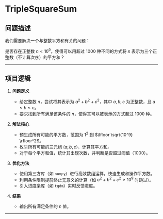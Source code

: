 # TripleSquareSum

## 问题描述

我们需要解决一个与整数平方和有关的问题：

是否存在正整数 $n<10^9$，使得可以用超过 1000 种不同的方式将 $n$ 表示为三个正整数（不计算次序）的平方和？

---

## 项目逻辑

1. **问题定义**
   - 给定整数 $n$，尝试将其表示为 $a^2 + b^2 + c^2$，其中 $a, b, c$ 为正整数，且 $a \leq b \leq c$。
   - 要求找到所有满足该条件的 $n$，使得其可以被表示的方式超过 1000 种。

2. **解法核心**
   - 预生成所有可能的平方数，范围为 $1^2$ 到 $\lfloor \sqrt{10^9} \rfloor^2$。
   - 枚举所有可能的三元组 $(a, b, c)$，计算其平方和。
   - 对于每个平方和值，统计其出现次数，并判断是否超过阈值（1000）。

3. **优化方法**
   - 使用第三方库（如 `numpy`）进行高效数组运算，快速生成和操作平方数。
   - 利用条件限制提前终止无意义的计算（如 $a^2 + b^2 + c^2 \geq 10^9$ 时跳过）。
   - 引入进度条库（如 `tqdm`）实时反馈进度。

4. **结果**
   - 输出所有满足条件的 $n$ 值。

---
